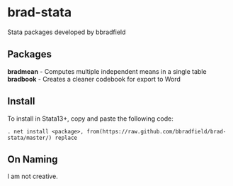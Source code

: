 # brad-stata
Stata packages developed by bbradfield

## Packages
**bradmean** - Computes multiple independent means in a single table  
**bradbook** - Creates a cleaner codebook for export to Word

## Install
To install in Stata13+, copy and paste the following code:
```
. net install <package>, from(https://raw.github.com/bbradfield/brad-stata/master/) replace
```

## On Naming

I am not creative.
